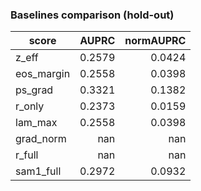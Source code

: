 ### Baselines comparison (hold-out)

| score | AUPRC | normAUPRC |
|---|---:|---:|
| z_eff | 0.2579 | 0.0424 |
| eos_margin | 0.2558 | 0.0398 |
| ps_grad | 0.3321 | 0.1382 |
| r_only | 0.2373 | 0.0159 |
| lam_max | 0.2558 | 0.0398 |
| grad_norm | nan | nan |
| r_full | nan | nan |
| sam1_full | 0.2972 | 0.0932 |